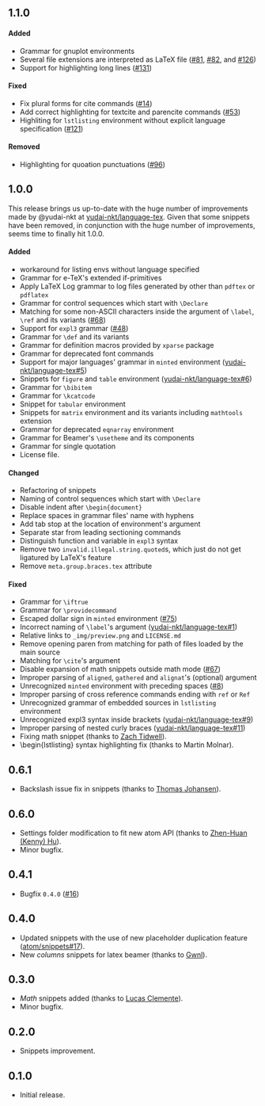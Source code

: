 
## 1.1.0 

#### Added
- Grammar for gnuplot environments
- Several file extensions are interpreted as LaTeX file ([#81](https://github.com/area/language-latex/pull/81), [#82](https://github.com/area/language-latex/pull/82), and
[#126](https://github.com/area/language-latex/pull/126))
- Support for highlighting long lines ([#131](https://github.com/area/language-latex/pull/131))

#### Fixed
- Fix plural forms for cite commands ([#14](https://github.com/area/language-latex/issues/14))
- Add correct highlighting for textcite and parencite commands ([#53](https://github.com/area/language-latex/pull/53))
- Highliting for `lstlisting` environment without explicit language specification ([#121](https://github.com/area/language-latex/pull/121))

#### Removed
- Highlighting for quoation punctuations ([#96](https://github.com/area/language-latex/pull/96))

## 1.0.0

This release brings us up-to-date with the huge number of improvements made by @yudai-nkt at [yudai-nkt/language-tex](https://github.com/yudai-nkt/language-tex). Given that some snippets have been removed, in conjunction with the huge number of improvements, seems time to finally hit 1.0.0.

#### Added
- workaround for listing envs without language specified
- Grammar for e-TeX's extended if-primitives
- Apply LaTeX Log grammar to log files generated by other than `pdftex` or `pdflatex`
- Grammar for control sequences which start with `\Declare`
- Matching for some non-ASCII characters inside the argument of `\label`, `\ref` and its variants ([#68](https://github.com/area/language-latex/issues/68))
- Support for `expl3` grammar ([#48](https://github.com/area/language-latex/issues/48))
- Grammar for `\def` and its variants
- Grammar for definition macros provided by `xparse` package
- Grammar for deprecated font commands
- Support for major languages' grammar in `minted` environment ([yudai-nkt/language-tex#5](https://github.com/yudai-nkt/language-tex/pull/5))
- Snippets for `figure` and `table` environment ([yudai-nkt/language-tex#6](https://github.com/yudai-nkt/language-tex/pull/6))
- Grammar for `\bibitem`
- Grammar for `\kcatcode`
- Snippet for `tabular` environment
- Snippets for `matrix` environment and its variants including `mathtools` extension
- Grammar for deprecated `eqnarray` environment
- Grammar for Beamer's `\usetheme` and its components
- Grammar for single quotation
- License file.

#### Changed
- Refactoring of snippets
- Naming of control sequences which start with `\Declare`
- Disable indent after `\begin{document}`
- Replace spaces in grammar files' name with hyphens
- Add tab stop at the location of environment's argument
- Separate star from leading sectioning commands
- Distinguish function and variable in `expl3` syntax
- Remove two `invalid.illegal.string.quoted`s, which just do not get ligatured by LaTeX's feature
- Remove `meta.group.braces.tex` attribute

#### Fixed
- Grammar for `\iftrue`
- Grammar for `\providecommand`
- Escaped dollar sign in `minted` environment ([#75](https://github.com/area/language-latex/issues/75))
- Incorrect naming of `\label`'s argument ([yudai-nkt/language-tex#1](https://github.com/yudai-nkt/language-tex/pull/1))
- Relative links to `_img/preview.png` and `LICENSE.md`
- Remove opening paren from matching for path of files loaded by the main source
- Matching for `\cite`'s argument
- Disable expansion of math snippets outside math mode ([#67](https://github.com/area/language-latex/issues/67))
- Improper parsing of `aligned`, `gathered` and `alignat`'s (optional) argument
- Unrecognized `minted` environment with preceding spaces ([#8](https://github.com/yudai-nkt/language-tex/pull/8))
- Improper parsing of cross reference commands ending with `ref` or `Ref`
- Unrecognized grammar of embedded sources in `lstlisting` environment
- Unrecognized expl3 syntax inside brackets ([yudai-nkt/language-tex#9](https://github.com/yudai-nkt/language-tex/issues/9))
- Improper parsing of nested curly braces ([yudai-nkt/language-tex#11](https://github.com/yudai-nkt/language-tex/issues/11))
- Fixing math snippet (thanks to [Zach Tidwell](https://github.com/hzach)).
- \begin{lstlisting} syntax highlighting fix (thanks to Martin Molnar).


## 0.6.1
* Backslash issue fix in snippets (thanks to [Thomas Johansen](https://github.com/thomasjo)).

## 0.6.0
* Settings folder modification to fit new atom API (thanks to [Zhen-Huan (Kenny) Hu](https://github.com/akanosora)).
* Minor bugfix.

## 0.4.1
* Bugfix `0.4.0` ([#16](https://github.com/area/language-latex/issues/16))

## 0.4.0
* Updated snippets with the use of new placeholder duplication feature ([atom/snippets#17](https://github.com/atom/snippets/issues/17)).
* New _columns_ snippets for latex beamer (thanks to [Gwnl](https://github.com/Gwnl)).

## 0.3.0
* _Math_ snippets added (thanks to [Lucas Clemente](https://github.com/lucas-clemente)).
* Minor bugfix.

## 0.2.0
* Snippets improvement.

## 0.1.0
* Initial release.
